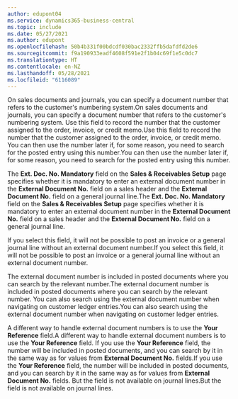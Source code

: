 ```yaml
---
author: edupont04
ms.service: dynamics365-business-central
ms.topic: include
ms.date: 05/27/2021
ms.author: edupont
ms.openlocfilehash: 50b4b331f00bdcdf030bac2332ffb5dafdfd2de6
ms.sourcegitcommit: f9a190933eadf4608f591e2f1b04c69f1e5c0dc7
ms.translationtype: HT
ms.contentlocale: en-NZ
ms.lasthandoff: 05/28/2021
ms.locfileid: "6116089"
---
```

<span data-ttu-id="d6f14-101">On sales documents and journals, you can specify a document number that refers to the customer's numbering system.</span><span class="sxs-lookup"><span data-stu-id="d6f14-101">On sales documents and journals, you can specify a document number that refers to the customer's numbering system.</span></span> <!--You can enter a maximum of ten characters, both numbers and letters.--> <span data-ttu-id="d6f14-102">Use this field to record the number that the customer assigned to the order, invoice, or credit memo.</span><span class="sxs-lookup"><span data-stu-id="d6f14-102">Use this field to record the number that the customer assigned to the order, invoice, or credit memo.</span></span> <span data-ttu-id="d6f14-103">You can then use the number later if, for some reason, you need to search for the posted entry using this number.</span><span class="sxs-lookup"><span data-stu-id="d6f14-103">You can then use the number later if, for some reason, you need to search for the posted entry using this number.</span></span>  

<span data-ttu-id="d6f14-104">The **Ext. Doc. No. Mandatory** field on the **Sales & Receivables Setup** page specifies whether it is mandatory to enter an external document number in the **External Document No.** field on a sales header and the **External Document No.** field on a general journal line.</span><span class="sxs-lookup"><span data-stu-id="d6f14-104">The **Ext. Doc. No. Mandatory** field on the **Sales & Receivables Setup** page specifies whether it is mandatory to enter an external document number in the **External Document No.** field on a sales header and the **External Document No.** field on a general journal line.</span></span>

<span data-ttu-id="d6f14-105">If you select this field, it will not be possible to post an invoice or a general journal line without an external document number.</span><span class="sxs-lookup"><span data-stu-id="d6f14-105">If you select this field, it will not be possible to post an invoice or a general journal line without an external document number.</span></span>

<span data-ttu-id="d6f14-106">The external document number is included in posted documents where you can search by the relevant number.</span><span class="sxs-lookup"><span data-stu-id="d6f14-106">The external document number is included in posted documents where you can search by the relevant number.</span></span> <span data-ttu-id="d6f14-107">You can also search using the external document number when navigating on customer ledger entries.</span><span class="sxs-lookup"><span data-stu-id="d6f14-107">You can also search using the external document number when navigating on customer ledger entries.</span></span>

<span data-ttu-id="d6f14-108">A different way to handle external document numbers is to use the **Your Reference** field.</span><span class="sxs-lookup"><span data-stu-id="d6f14-108">A different way to handle external document numbers is to use the **Your Reference** field.</span></span> <span data-ttu-id="d6f14-109">If you use the **Your Reference** field, the number will be included in posted documents, and you can search by it in the same way as for values from **External Document No.** fields.</span><span class="sxs-lookup"><span data-stu-id="d6f14-109">If you use the **Your Reference** field, the number will be included in posted documents, and you can search by it in the same way as for values from **External Document No.** fields.</span></span> <span data-ttu-id="d6f14-110">But the field is not available on journal lines.</span><span class="sxs-lookup"><span data-stu-id="d6f14-110">But the field is not available on journal lines.</span></span>
